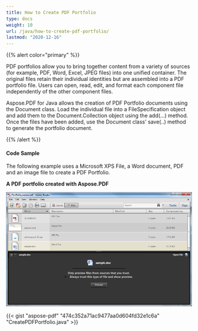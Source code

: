 ```yaml
---
title: How to Create PDF Portfolio
type: docs
weight: 10
url: /java/how-to-create-pdf-portfolio/
lastmod: "2020-12-16"
---
```


{{% alert color="primary" %}} 

PDF portfolios allow you to bring together content from a variety of sources (for example, PDF, Word, Excel, JPEG files) into one unified container. The original files retain their individual identities but are assembled into a PDF portfolio file. Users can open, read, edit, and format each component file independently of the other component files.

Aspose.PDF for Java allows the creation of PDF Portfolio documents using the Document class. Load the individual file into a FileSpecification object and add them to the Document.Collection object using the add(...) method. Once the files have been added, use the Document class' save(..) method to generate the portfolio document.

{{% /alert %}} 
#### **Code Sample**
The following example uses a Microsoft XPS File, a Word document, PDF and an image file to create a PDF Portfolio.

**A PDF portfolio created with Aspose.PDF**

![todo:image_alt_text](how-to-create-pdf-portfolio_1.png)



{{< gist "aspose-pdf" "474c352a71ac9477aa0d604fd32e1c6a" "CreatePDFPortfolio.java" >}}
